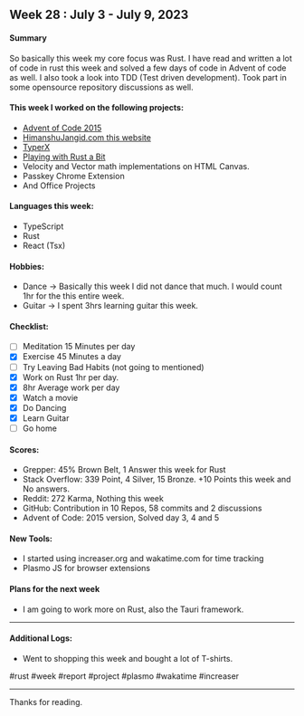 ## Week 28 : July 3 - July 9, 2023

#### Summary
So basically this week my core focus was Rust. I have read and written a lot of code in rust this week and solved a few days of code in Advent of code as well. I also took a look into TDD (Test driven development). Took part in some opensource repository discussions as well.

#### This week I worked on the following projects:
- [Advent of Code 2015](https://adventofcode.com/2015)
- [HimanshuJangid.com this website](https://github.com/himanshurajora/himanshujangid.com)
- [TyperX](https://github.com/himanshurajora/TyperX)
- [Playing with Rust a Bit](https://github.com/himanshurajora/various_rust_tests)
- Velocity and Vector math implementations on HTML Canvas.
- Passkey Chrome Extension
- And Office Projects

#### Languages this week:
- TypeScript
- Rust
- React (Tsx)

#### Hobbies: 
- Dance -> Basically this week I did not dance that much. I would count 1hr for the this entire week.
- Guitar -> I spent 3hrs learning guitar this week.

#### Checklist: 
- [ ] Meditation 15 Minutes per day
- [x] Exercise 45 Minutes a day 
- [ ] Try Leaving Bad Habits (not going to mentioned)
- [x] Work on Rust 1hr per day.
- [x] 8hr Average work per day
- [x] Watch a movie
- [x] Do Dancing
- [x] Learn Guitar
- [ ] Go home

#### Scores: 
- Grepper: 45% Brown Belt, 1 Answer this week for Rust 
- Stack Overflow: 339 Point, 4 Silver, 15 Bronze. +10 Points this week and No answers. 
- Reddit: 272 Karma, Nothing this week
- GitHub: Contribution in 10 Repos, 58 commits and 2 discussions
- Advent of Code: 2015 version, Solved day 3, 4 and 5

#### New Tools:
- I started using increaser.org and wakatime.com for time tracking
- Plasmo JS for browser extensions

#### Plans for the next week
- I am going to work more on Rust, also the Tauri framework.

---
#### Additional Logs:
- Went to shopping this week and bought a lot of T-shirts.


#rust #week #report #project #plasmo #wakatime #increaser 

---
Thanks for reading.
